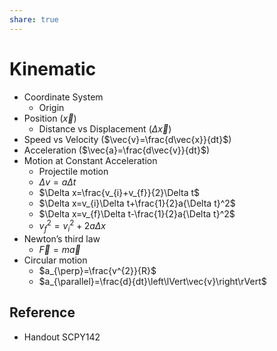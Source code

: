 ```yaml
---
share: true
---
```


# Kinematic

- Coordinate System
	- Origin
- Position ($\vec{x}$)
	- Distance vs Displacement ($\Delta\vec{x}$)
- Speed vs Velocity ($\vec{v}=\frac{d\vec{x}}{dt}$)
- Acceleration ($\vec{a}=\frac{d\vec{v}}{dt}$)
- Motion at Constant Acceleration
	- Projectile motion
	- $\Delta v=a\Delta t$
	- $\Delta x=\frac{v_{i}+v_{f}}{2}\Delta t$
	- $\Delta x=v_{i}\Delta t+\frac{1}{2}a{\Delta t}^2$
	- $\Delta x=v_{f}\Delta t-\frac{1}{2}a{\Delta t}^2$
	- $v_{f}^{2}=v_{i}^{2}+2a\Delta x$
- Newton’s third law
	- $\vec{F}=m\vec{a}$
- Circular motion
	- $a_{\perp}=\frac{v^{2}}{R}$
	- $a_{\parallel}=\frac{d}{dt}\left\lVert\vec{v}\right\rVert$

## Reference

- Handout SCPY142
